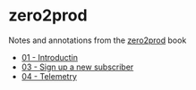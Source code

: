 # zero2prod

Notes and annotations from the [zero2prod](https://www.zero2prod.com/) book

- [01 - Introductin](./docs/chapter-01.md)
- [03 - Sign up a new subscriber](./docs/chapter-03.md)
- [04 - Telemetry](./docs/chapter-04.md)
